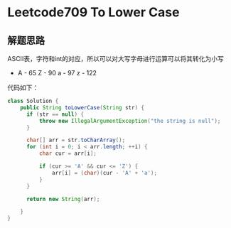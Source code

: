 # Leetcode709 To Lower Case

## 解题思路
  ASCII表，字符和int的对应，所以可以对大写字母进行运算可以将其转化为小写
  * A - 65  Z - 90  a - 97 z - 122

代码如下：
```java
class Solution {
    public String toLowerCase(String str) {
      if (str == null) {
          throw new IllegalArgumentException("the string is null");
      }

      char[] arr = str.toCharArray();
      for (int i = 0; i < arr.length; ++i) {
          char cur = arr[i];

          if (cur >= 'A' && cur <= 'Z') {
              arr[i] = (char)(cur - 'A' + 'a');
          }
      }

      return new String(arr);

    }
}
